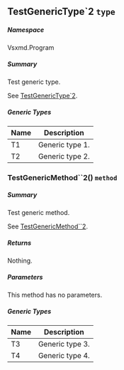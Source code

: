 <a name='T-Vsxmd-Program-TestGenericType`2'></a>
## TestGenericType\`2 `type`

##### Namespace

Vsxmd.Program

##### Summary

Test generic type.

See [TestGenericType\`2](./Vsxmd.Program.TestGenericType`2.md/#T-Vsxmd-Program-TestGenericType`2).

##### Generic Types

| Name | Description |
| ---- | ----------- |
| T1 | Generic type 1. |
| T2 | Generic type 2. |

<a name='M-Vsxmd-Program-TestGenericType`2-TestGenericMethod``2'></a>
### TestGenericMethod\`\`2() `method`

##### Summary

Test generic method.

See [TestGenericMethod\`\`2](./Vsxmd.Program.TestGenericType`2.md/#M-Vsxmd-Program-TestGenericType`2-TestGenericMethod``2).

##### Returns

Nothing.

##### Parameters

This method has no parameters.

##### Generic Types

| Name | Description |
| ---- | ----------- |
| T3 | Generic type 3. |
| T4 | Generic type 4. |
